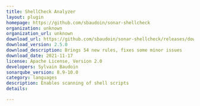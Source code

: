 ```yaml
---
title: ShellCheck Analyzer
layout: plugin
homepage: https://github.com/sbaudoin/sonar-shellcheck
organization: unknown
organization_url: unknown
download_url: https://github.com/sbaudoin/sonar-shellcheck/releases/download/v2.5.0/sonar-shellcheck-plugin-2.5.0.jar
download_version: 2.5.0
download_description: Brings 54 new rules, fixes some minor issues
download_date: 2021-11-17
license: Apache License, Version 2.0
developers: Sylvain Baudoin
sonarqube_version: 8.9-10.0
category: languages
description: Enables scanning of shell scripts
details: 

---
```

